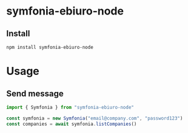 # symfonia-ebiuro-node

## Install

```
npm install symfonia-ebiuro-node
```

# Usage

## Send message

```js
import { Symfonia } from "symfonia-ebiuro-node"

const symfonia = new Symfonia("email@company.com", "password123")
const companies = await symfonia.listCompanies()

```
